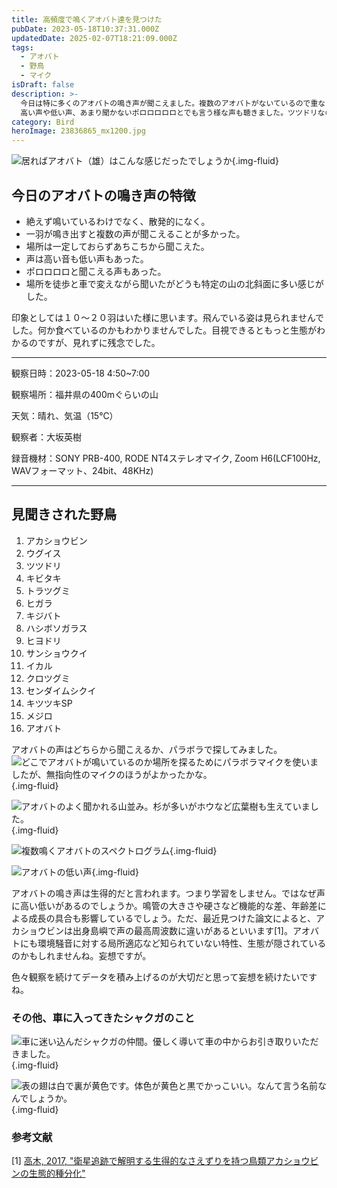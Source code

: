```yaml
---
title: 高頻度で鳴くアオバト達を見つけた
pubDate: 2023-05-18T10:37:31.000Z
updatedDate: 2025-02-07T18:21:09.000Z
tags:
  - アオバト
  - 野鳥
  - マイク
isDraft: false
description: >-
  今日は特に多くのアオバトの鳴き声が聞こえました。複数のアオバトがないているので重なって聞こえました。
  高い声や低い声、あまり聞かないポロロロロロとでも言う様な声も聴きました。ツツドリなのかもしれないのですが、アオバトに聞こえました。
category: Bird
heroImage: 23836865_mx1200.jpg
---
```



![居ればアオバト（雄）はこんな感じだったでしょうか](https://object-storage.tyo2.conoha.io/v1/nc_2520d9a1_blog-astro-assets/blog-astro-assets/23836865_mx1200.jpg){.img-fluid}



## 今日のアオバトの鳴き声の特徴

- 絶えず鳴いているわけでなく、散発的になく。
- 一羽が鳴き出すと複数の声が聞こえることが多かった。
- 場所は一定しておらずあちこちから聞こえた。
- 声は高い音も低い声もあった。
- ポロロロロと聞こえる声もあった。
- 場所を徒歩と車で変えながら聞いたがどうも特定の山の北斜面に多い感じがした。


印象としては１０〜２０羽はいた様に思います。飛んでいる姿は見られませんでした。何か食べているのかもわかりませんでした。目視できるともっと生態がわかるのですが、見れずに残念でした。


---

観察日時：2023-05-18 4:50~7:00

観察場所：福井県の400mぐらいの山

天気：晴れ、気温（15℃）

観察者：大坂英樹

録音機材：SONY PRB-400, RODE NT4ステレオマイク, Zoom H6(LCF100Hz, WAVフォーマット、24bit、48KHz)

---

## 見聞きされた野鳥

1. アカショウビン
2. ウグイス
3. ツツドリ
4. キビタキ
5. トラツグミ
6. ヒガラ
7. キジバト
8. ハシボソガラス
9. ヒヨドリ
10. サンショウクイ
11. イカル
12. クロツグミ
13. センダイムシクイ
14. キツツキSP
15. メジロ
16. アオバト

アオバトの声はどちらから聞こえるか、パラボラで探してみました。
![どこでアオバトが鳴いているのか場所を探るためにパラボラマイクを使いましたが、無指向性のマイクのほうがよかったかな。](https://object-storage.tyo2.conoha.io/v1/nc_2520d9a1_blog-astro-assets/blog-astro-assets/IMG_6276x1200.JPG){.img-fluid}

![アオバトのよく聞かれる山並み。杉が多いがホウなど広葉樹も生えていました。](https://object-storage.tyo2.conoha.io/v1/nc_2520d9a1_blog-astro-assets/blog-astro-assets/IMG_6274x1200.JPG){.img-fluid}

![複数鳴くアオバトのスペクトログラム](https://object-storage.tyo2.conoha.io/v1/nc_2520d9a1_blog-astro-assets/blog-astro-assets/aobato_pl_x1200.png){.img-fluid}



<audio src="aobato_pl.mp3"></audio>

![アオバトの低い声](https://object-storage.tyo2.conoha.io/v1/nc_2520d9a1_blog-astro-assets/blog-astro-assets/aobato_low_voice_x1200.png){.img-fluid}

<audio src="aobato_low_voice.mp3"></audio>

アオバトの鳴き声は生得的だと言われます。つまり学習をしません。ではなぜ声に高い低いがあるのでしょうか。鳴管の大きさや硬さなど機能的な差、年齢差による成長の具合も影響しているでしょう。ただ、最近見つけた論文によると、アカショウビンは出身島嶼で声の最高周波数に違いがあるといいます[1]。アオバトにも環境騒音に対する局所適応など知られていない特性、生態が隠されているのかもしれませんね。妄想ですが。

色々観察を続けてデータを積み上げるのが大切だと思って妄想を続けたいですね。



### その他、車に入ってきたシャクガのこと

![車に迷い込んだシャクガの仲間。優しく導いて車の中からお引き取りいただきました。](https://object-storage.tyo2.conoha.io/v1/nc_2520d9a1_blog-astro-assets/blog-astro-assets/IMG_6278x1200.JPG){.img-fluid}

![表の翅は白で裏が黄色です。体色が黄色と黒でかっこいい。なんて言う名前なんでしょうか。](https://object-storage.tyo2.conoha.io/v1/nc_2520d9a1_blog-astro-assets/blog-astro-assets/IMG_6283x1200.JPG){.img-fluid}


### 参考文献
[1] [高木, 2017, "衛星追跡で解明する生得的なさえずりを持つ鳥類アカショウビンの生態的種分化"](https://kaken.nii.ac.jp/ja/report/KAKENHI-PROJECT-16K14796/16K147962017hokoku/)

